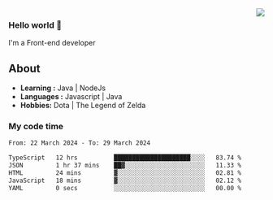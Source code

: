 <img align='right' src="https://github-readme-stats.vercel.app/api?username=jumodada&show_icons=true&theme=vue">

### Hello world 👋

I'm a Front-end developer 
    
## About
-  **Learning :** Java | NodeJs
-  **Languages :** Javascript | Java
-  **Hobbies:** Dota | The Legend of Zelda

### My code time

<!--START_SECTION:waka-->

```txt
From: 22 March 2024 - To: 29 March 2024

TypeScript   12 hrs          █████████████████████░░░░   83.74 %
JSON         1 hr 37 mins    ██▓░░░░░░░░░░░░░░░░░░░░░░   11.33 %
HTML         24 mins         ▓░░░░░░░░░░░░░░░░░░░░░░░░   02.81 %
JavaScript   18 mins         ▓░░░░░░░░░░░░░░░░░░░░░░░░   02.12 %
YAML         0 secs          ░░░░░░░░░░░░░░░░░░░░░░░░░   00.00 %
```

<!--END_SECTION:waka-->
